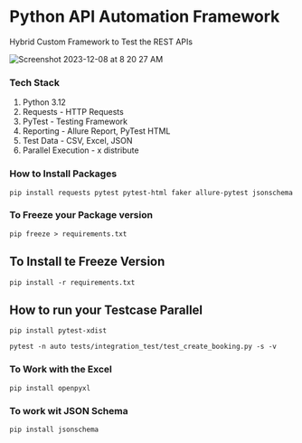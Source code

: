 
# Python API Automation Framework

Hybrid Custom Framework to Test the REST APIs

![Screenshot 2023-12-08 at 8 20 27 AM](https://github.com/PramodDutta/Py1xAPIAutomation/assets/1409610/a09647ad-720b-4afb-8d33-b69e4710cee4)



### Tech Stack
1. Python 3.12
2. Requests - HTTP Requests
3. PyTest - Testing Framework
4. Reporting - Allure Report, PyTest HTML
5. Test Data - CSV, Excel, JSON
6. Parallel Execution - x distribute



### How to Install Packages
`` pip install requests pytest pytest-html faker allure-pytest jsonschema
``

### To Freeze your Package version
`` pip freeze > requirements.txt ``

## To Install te Freeze Version
``pip install -r requirements.txt``


## How to run your Testcase Parallel 
`` pip install pytest-xdist ``


``pytest -n auto tests/integration_test/test_create_booking.py -s -v
``

### To Work with the Excel
``pip install openpyxl``


### To work wit JSON Schema
```pip install jsonschema```
